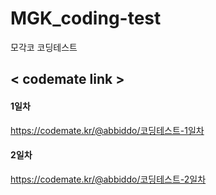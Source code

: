 # MGK_coding-test
모각코 코딩테스트

<h2> < codemate link > </h2>

#### 1일차
https://codemate.kr/@abbiddo/코딩테스트-1일차 <br>
  
#### 2일차
https://codemate.kr/@abbiddo/코딩테스트-2일차 <br>

